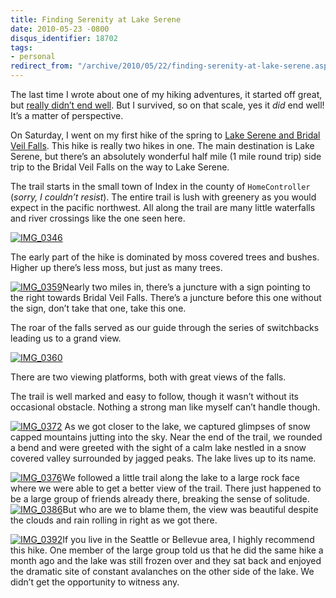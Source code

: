 ```yaml
---
title: Finding Serenity at Lake Serene
date: 2010-05-23 -0800
disqus_identifier: 18702
tags:
- personal
redirect_from: "/archive/2010/05/22/finding-serenity-at-lake-serene.aspx/"
---
```


The last time I wrote about one of my hiking adventures, it started off
great, but [really didn’t end
well](https://haacked.com/archive/2009/05/24/panic-mt-si.aspx "Fright on Mt Si").
But I survived, so on that scale, yes it *did* end well! It’s a matter
of perspective.

On Saturday, I went on my first hike of the spring to [Lake Serene and
Bridal Veil
Falls](http://www.wta.org/go-hiking/hikes/lake-serene "Lake Serene and Bridal Veil Falls on Washington Trails Association Website").
This hike is really two hikes in one. The main destination is Lake
Serene, but there’s an absolutely wonderful half mile (1 mile round
trip) side trip to the Bridal Veil Falls on the way to Lake Serene.

The trail starts in the small town of Index in the county of
`HomeController` (*sorry, I couldn’t resist*). The entire trail is lush
with greenery as you would expect in the pacific northwest. All along
the trail are many little waterfalls and river crossings like the one
seen here.

[![IMG\_0346](https://haacked.com/images/haacked_com/WindowsLiveWriter/FindingSerenityatLakeSerene_12403/IMG_0346_thumb.jpg "IMG_0346")](https://haacked.com/images/haacked_com/WindowsLiveWriter/FindingSerenityatLakeSerene_12403/IMG_0346.jpg)

The early part of the hike is dominated by moss covered trees and
bushes. Higher up there’s less moss, but just as many trees.

[![IMG\_0359](https://haacked.com/images/haacked_com/WindowsLiveWriter/FindingSerenityatLakeSerene_12403/IMG_0359_thumb.jpg "IMG_0359")](https://haacked.com/images/haacked_com/WindowsLiveWriter/FindingSerenityatLakeSerene_12403/IMG_0359.jpg)Nearly
two miles in, there’s a juncture with a sign pointing to the right
towards Bridal Veil Falls. There’s a juncture before this one without
the sign, don’t take that one, take this one.

The roar of the falls served as our guide through the series of
switchbacks leading us to a grand view.

[![IMG\_0360](https://haacked.com/images/haacked_com/WindowsLiveWriter/FindingSerenityatLakeSerene_12403/IMG_0360_thumb.jpg "IMG_0360")](https://haacked.com/images/haacked_com/WindowsLiveWriter/FindingSerenityatLakeSerene_12403/IMG_0360.jpg)

There are two viewing platforms, both with great views of the falls.

The trail is well marked and easy to follow, though it wasn’t without
its occasional obstacle. Nothing a strong man like myself can’t handle
though.

[![IMG\_0372](https://haacked.com/images/haacked_com/WindowsLiveWriter/FindingSerenityatLakeSerene_12403/IMG_0372_thumb.jpg "IMG_0372")](https://haacked.com/images/haacked_com/WindowsLiveWriter/FindingSerenityatLakeSerene_12403/IMG_0372.jpg)
As we got closer to the lake, we captured glimpses of snow capped
mountains jutting into the sky. Near the end of the trail, we rounded a
bend and were greeted with the sight of a calm lake nestled in a snow
covered valley surrounded by jagged peaks. The lake lives up to its
name.

[![IMG\_0376](https://haacked.com/images/haacked_com/WindowsLiveWriter/FindingSerenityatLakeSerene_12403/IMG_0376_thumb.jpg "IMG_0376")](https://haacked.com/images/haacked_com/WindowsLiveWriter/FindingSerenityatLakeSerene_12403/IMG_0376.jpg)We
followed a little trail along the lake to a large rock face where we
were able to get a better view of the trail. There just happened to be a
large group of friends already there, breaking the sense of solitude.
[![IMG\_0386](https://haacked.com/images/haacked_com/WindowsLiveWriter/FindingSerenityatLakeSerene_12403/IMG_0386_thumb.jpg "IMG_0386")](https://haacked.com/images/haacked_com/WindowsLiveWriter/FindingSerenityatLakeSerene_12403/IMG_0386.jpg)But
who are we to blame them, the view was beautiful despite the clouds and
rain rolling in right as we got there.

[![IMG\_0392](https://haacked.com/images/haacked_com/WindowsLiveWriter/FindingSerenityatLakeSerene_12403/IMG_0392_thumb.jpg "IMG_0392")](https://haacked.com/images/haacked_com/WindowsLiveWriter/FindingSerenityatLakeSerene_12403/IMG_0392.jpg)If
you live in the Seattle or Bellevue area, I highly recommend this hike.
One member of the large group told us that he did the same hike a month
ago and the lake was still frozen over and they sat back and enjoyed the
dramatic site of constant avalanches on the other side of the lake. We
didn’t get the opportunity to witness any.

